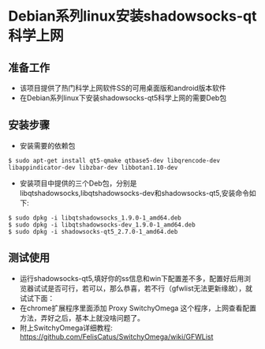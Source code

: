 
# Debian系列linux安装shadowsocks-qt科学上网
## 准备工作
* 该项目提供了热门科学上网软件SS的可用桌面版和android版本软件 
* 在Debian系列linux下安装shadowsocks-qt5科学上网的需要Deb包 

## 安装步骤
* 安装需要的依赖包

`` $ sudo apt-get install qt5-qmake qtbase5-dev libqrencode-dev libappindicator-dev libzbar-dev libbotan1.10-dev ``

* 安装项目中提供的三个Deb包，分别是libqtshadowsocks,libqtshadowsocks-dev和shadowsocks-qt5,安装命令如下:

``` 
$ sudo dpkg -i libqtshadowsocks_1.9.0-1_amd64.deb
$ sudo dpkg -i libqtshadowsocks-dev_1.9.0-1_amd64.deb
$ sudo dpkg -i shadowsocks-qt5_2.7.0-1_amd64.deb
```
## 测试使用
* 运行shadowsocks-qt5,填好你的ss信息和win下配置差不多，配置好后用浏览器试试是否可行，若可以，那么恭喜，若不行（gfwlist无法更新缘故），就试试下面：
* 在chrome扩展程序里面添加 Proxy SwitchyOmega 这个程序，上网查看配置方法，弄好之后，基本上就没啥问题了。
* 附上SwitchyOmega详细教程: https://github.com/FelisCatus/SwitchyOmega/wiki/GFWList
